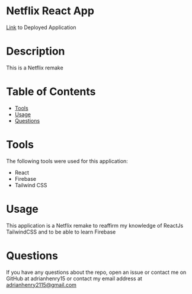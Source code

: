 # Netflix React App

[Link](https://netflix-react-app-green.vercel.app/) to Deployed Application

# Description
This is a Netflix remake

 # Table of Contents
* [Tools](#tools)
* [Usage](#usage)
* [Questions](#questions)

# Tools
The following tools were used for this application:

- React
- Firebase
- Tailwind CSS

# Usage

This application is a Netflix remake to reaffirm my knowledge of ReactJs TailwindCSS and to be able to learn Firebase


# Questions

If you have any questions about the repo, open an issue or contact me on GitHub at adrianhenry15 or contact my email
address at adrianhenry2115@gmail.com
